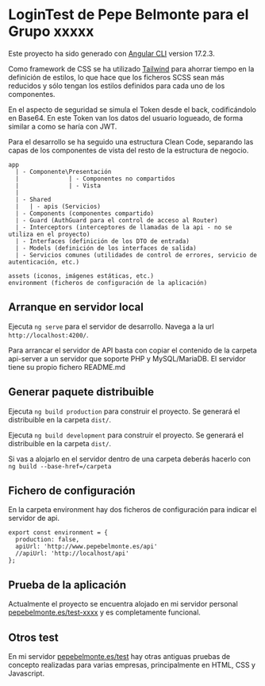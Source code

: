 # LoginTest de Pepe Belmonte para el Grupo xxxxx

Este proyecto ha sido generado con  [Angular CLI](https://github.com/angular/angular-cli) version 17.2.3.

Como framework de CSS se ha utilizado [Tailwind](https://tailwindcss.com/) para ahorrar tiempo en la definición de estilos, lo que hace que los ficheros SCSS sean más reducidos y sólo tengan los estilos definidos para cada uno de los componentes.

En el aspecto de seguridad se simula el Token desde el back, codificándolo en Base64. En este Token van los datos del usuario logueado, de forma similar a como se haría con JWT.

Para el desarrollo se ha seguido una estructura Clean Code, separando las capas de los componentes de vista del resto de la estructura de negocio.

```
app 
  | - Componente\Presentación 
  |              | - Componentes no compartidos
  |              | - Vista
  |
  | - Shared
  |   | - apis (Servicios)
  | - Components (componentes compartido)
  | - Guard (AuthGuard para el control de acceso al Router)
  | - Interceptors (interceptores de llamadas de la api - no se utiliza en el proyecto)
  | - Interfaces (definición de los DTO de entrada)
  | - Models (definición de los interfaces de salida)
  | - Servicios comunes (utilidades de control de errores, servicio de autenticación, etc.)

assets (iconos, imágenes estáticas, etc.)
environment (ficheros de configuración de la aplicación)

```



## Arranque en servidor local

Ejecuta `ng serve` para el servidor de desarrollo. Navega a la url `http://localhost:4200/`.

Para arrancar el servidor de API basta con copiar el contenido de la carpeta api-server a un servidor que soporte PHP y MySQL/MariaDB. El servidor tiene su propio fichero README.md

## Generar paquete distribuible

Ejecuta `ng build production` para construir el proyecto. Se generará el distribuible en la carpeta `dist/`.

Ejecuta `ng build development` para construir el proyecto. Se generará el distribuible en la carpeta `dist/`.

Si vas a alojarlo en el servidor dentro de una carpeta deberás hacerlo con `ng build --base-href=/carpeta `

## Fichero de configuración

En la carpeta environment hay dos ficheros de configuración para indicar el servidor de api.
```
export const environment = {
  production: false,
  apiUrl: 'http://www.pepebelmonte.es/api'
  //apiUrl: 'http://localhost/api'
};
```

## Prueba de la aplicación

Actualmente el proyecto se encuentra alojado en mi servidor personal [pepebelmonte.es/test-xxxx](http://www.pepebelmonte.es/test-xxxx) y es completamente funcional.

## Otros test
En mi servidor [pepebelmonte.es/test](http://www.pepebelmonte.es/test) hay otras antiguas pruebas de concepto realizadas para varias empresas, principalmente en HTML, CSS y Javascript.

